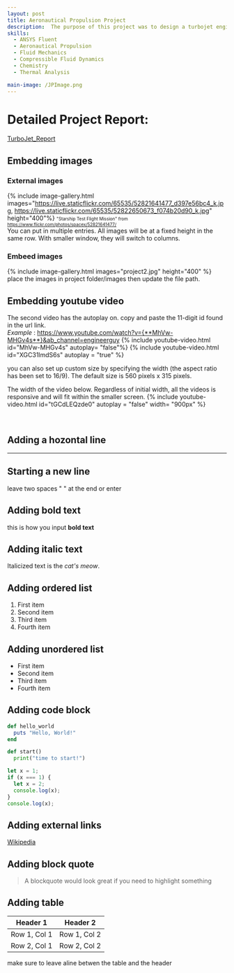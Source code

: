 ```yaml
---
layout: post
title: Aeronautical Propulsion Project
description:  The purpose of this project was to design a turbojet engine with the capabilities of producing 75lb of thrust. The engine was designed for sea-level operations on a lab table. The outlet speed of the engine was required to be Mach 1.5, and the fuel used was methane. The project required detailed calculations for the inlet flow conditions, with respect to the geometry of the diffuser. The flow conditions were then applied to a 2-stage compressor, and the flow conditions were then found for all substages of the compressor. The same process was done for the turbine as well. The combustion section was done in ANSYS Fluent CFD. The outlet conditions of the combustor were found by using the surface integral in ANSYS, which enables the turbine calculations. Finally, the outlet was designed as a converging-diverging nozzle, the flow conditions were analytically calculated, and then confirmed in ANSYS fluent as well. 
skills: 
  - ANSYS Fluent
  - Aeronautical Propulsion
  - Fluid Mechanics
  - Compressible Fluid Dynamics
  - Chemistry
  - Thermal Analysis

main-image: /JPImage.png
---
```


# Detailed Project Report:  
<a href="https://drive.google.com/file/d/1_vNzuWCOX3IWpWO28FD_qWB6wGH_R0PK/view" target="_blank">TurboJet_Report</a>



## Embedding images 
### External images
{% include image-gallery.html images="https://live.staticflickr.com/65535/52821641477_d397e56bc4_k.jpg, https://live.staticflickr.com/65535/52822650673_f074b20d90_k.jpg" height="400"%}
<span style="font-size: 10px">"Starship Test Flight Mission" from https://www.flickr.com/photos/spacex/52821641477/</span>  
You can put in multiple entries. All images will be at a fixed height in the same row. With smaller window, they will switch to columns.  

### Embeed images
{% include image-gallery.html images="project2.jpg" height="400" %} 
place the images in project folder/images then update the file path.   


## Embedding youtube video
The second video has the autoplay on. copy and paste the 11-digit id found in the url link. <br>
*Example* : https://www.youtube.com/watch?v={**MhVw-MHGv4s**}&ab_channel=engineerguy
{% include youtube-video.html id="MhVw-MHGv4s" autoplay= "false"%}
{% include youtube-video.html id="XGC31lmdS6s" autoplay = "true" %}

you can also set up custom size by specifying the width (the aspect ratio has been set to 16/9). The default size is 560 pixels x 315 pixels.  

The width of the video below. Regardless of initial width, all the videos is responsive and will fit within the smaller screen.
{% include youtube-video.html id="tGCdLEQzde0" autoplay = "false" width= "900px" %}  

<br>

## Adding a hozontal line
---

## Starting a new line
leave two spaces "  " at the end or enter <br>

## Adding bold text
this is how you input **bold text**

## Adding italic text
Italicized text is the *cat's meow*.

## Adding ordered list
1. First item
2. Second item
3. Third item
4. Fourth item

## Adding unordered list
- First item
- Second item
- Third item
- Fourth item

## Adding code block
```ruby
def hello_world
  puts "Hello, World!"
end
```

```python
def start()
  print("time to start!")
```

```javascript
let x = 1;
if (x === 1) {
  let x = 2;
  console.log(x);
}
console.log(x);

```

## Adding external links
[Wikipedia](https://en.wikipedia.org)


## Adding block quote
> A blockquote would look great if you need to highlight something


## Adding table 

| Header 1 | Header 2 |
|----------|----------|
| Row 1, Col 1 | Row 1, Col 2 |
| Row 2, Col 1 | Row 2, Col 2 |

make sure to leave aline betwen the table and the header


